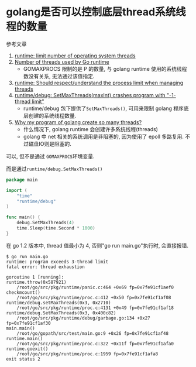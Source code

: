 # golang是否可以控制底层thread系统线程的数量

参考文章

1. [runtime: limit number of operating system threads](https://github.com/golang/go/issues/4056)
2. [Number of threads used by Go runtime](https://stackoverflow.com/questions/39245660/number-of-threads-used-by-go-runtime)
    - GOMAXPROCS 限制的是 P 的数量, 与 golang runtime 使用的系统线程数没有关系, 无法通过该值指定.
3. [runtime: Should respect/understand the process limit when managing threads](https://github.com/golang/go/issues/14835)
4. [runtime/debug: SetMaxThreads(maxInt) crashes program with "-1-thread limit"](https://github.com/golang/go/issues/16076)
    - runtime/debug 包下提供了`SetMaxThreads()`, 可用来限制 golang 程序底层创建的系统线程数量.
5. [Why my program of golang create so many threads?](https://stackoverflow.com/questions/27600587/why-my-program-of-golang-create-so-many-threads)
    - 什么情况下, golang runtime 会创建许多系统线程(threads)
    - golang 中 net 相关的系统调用是非阻塞的, 因为使用了 epoll 多路复用. 不过磁盘IO则是阻塞的.

可以, 但不是通过 `GOMAXPROCS`环境变量.

而是通过`runtime/debug.SetMaxThreads()`

```go
package main

import (
	"time"
	"runtime/debug"
)

func main() {
	debug.SetMaxThreads(4)
	time.Sleep(time.Second * 1000)
}

```

在 go 1.2 版本中, thread 值最小为 4, 否则"go run main.go"执行时, 会直接报错.

```console
$ go run main.go
runtime: program exceeds 3-thread limit
fatal error: thread exhaustion

goroutine 1 [running]:
runtime.throw(0x587921)
	/root/go/src/pkg/runtime/panic.c:464 +0x69 fp=0x7fe91cf1aef0
checkmcount()
	/root/go/src/pkg/runtime/proc.c:412 +0x50 fp=0x7fe91cf1af08
runtime/debug.setMaxThreads(0x3, 0x2710)
	/root/go/src/pkg/runtime/proc.c:4131 +0x49 fp=0x7fe91cf1af18
runtime/debug.SetMaxThreads(0x3, 0x400c82)
	/root/go/src/pkg/runtime/debug/garbage.go:134 +0x27 fp=0x7fe91cf1af30
main.main()
	/root/go/gopath/src/test/main.go:9 +0x26 fp=0x7fe91cf1af48
runtime.main()
	/root/go/src/pkg/runtime/proc.c:322 +0x11f fp=0x7fe91cf1afa0
runtime.goexit()
	/root/go/src/pkg/runtime/proc.c:1959 fp=0x7fe91cf1afa8
exit status 2
```
